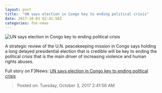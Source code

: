 ```yaml
---
layout: post
title:  "UN says election in Congo key to ending political crisis"
date: 2017-10-03 02:41:56Z
categories: fox-news
---
```


![UN says election in Congo key to ending political crisis](http://www.foxnews.com/content/dam/fox-news/logo/og-fn-foxnews.jpg)

A strategic review of the U.N. peacekeeping mission in Congo says holding a long delayed presidential election that is credible will be key to ending the political crisis that is the main driver of increasing violence and human rights abuses.


Full story on F3News: [UN says election in Congo key to ending political crisis](http://www.f3nws.com/n/pDFUSF)

> Posted on: Tuesday, October 3, 2017 2:41:56 AM
